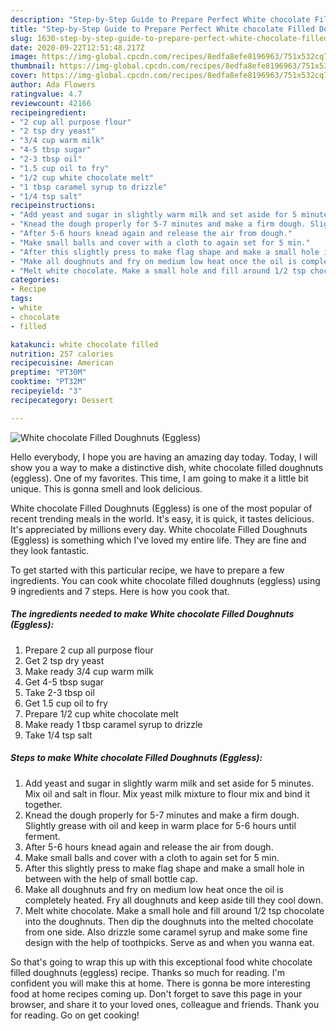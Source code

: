 ```yaml
---
description: "Step-by-Step Guide to Prepare Perfect White chocolate Filled Doughnuts (Eggless)"
title: "Step-by-Step Guide to Prepare Perfect White chocolate Filled Doughnuts (Eggless)"
slug: 1630-step-by-step-guide-to-prepare-perfect-white-chocolate-filled-doughnuts-eggless
date: 2020-09-22T12:51:48.217Z
image: https://img-global.cpcdn.com/recipes/8edfa8efe8196963/751x532cq70/white-chocolate-filled-doughnuts-eggless-recipe-main-photo.jpg
thumbnail: https://img-global.cpcdn.com/recipes/8edfa8efe8196963/751x532cq70/white-chocolate-filled-doughnuts-eggless-recipe-main-photo.jpg
cover: https://img-global.cpcdn.com/recipes/8edfa8efe8196963/751x532cq70/white-chocolate-filled-doughnuts-eggless-recipe-main-photo.jpg
author: Ada Flowers
ratingvalue: 4.7
reviewcount: 42166
recipeingredient:
- "2 cup all purpose flour"
- "2 tsp dry yeast"
- "3/4 cup warm milk"
- "4-5 tbsp sugar"
- "2-3 tbsp oil"
- "1.5 cup oil to fry"
- "1/2 cup white chocolate melt"
- "1 tbsp caramel syrup to drizzle"
- "1/4 tsp salt"
recipeinstructions:
- "Add yeast and sugar in slightly warm milk and set aside for 5 minutes. Mix oil and salt in flour. Mix yeast milk mixture to flour mix and bind it together."
- "Knead the dough properly for 5-7 minutes and make a firm dough. Slightly grease with oil and keep in warm place for 5-6 hours until ferment."
- "After 5-6 hours knead again and release the air from dough."
- "Make small balls and cover with a cloth to again set for 5 min."
- "After this slightly press to make flag shape and make a small hole in between with the help of small bottle cap."
- "Make all doughnuts and fry on medium low heat once the oil is completely heated. Fry all doughnuts and keep aside till they cool down."
- "Melt white chocolate. Make a small hole and fill around 1/2 tsp chocolate into the doughnuts. Then dip the doughnuts into the melted chocolate from one side. Also drizzle some caramel syrup and make some fine design with the help of toothpicks. Serve as and when you wanna eat."
categories:
- Recipe
tags:
- white
- chocolate
- filled

katakunci: white chocolate filled 
nutrition: 257 calories
recipecuisine: American
preptime: "PT30M"
cooktime: "PT32M"
recipeyield: "3"
recipecategory: Dessert

---
```



![White chocolate Filled Doughnuts (Eggless)](https://img-global.cpcdn.com/recipes/8edfa8efe8196963/751x532cq70/white-chocolate-filled-doughnuts-eggless-recipe-main-photo.jpg)

Hello everybody, I hope you are having an amazing day today. Today, I will show you a way to make a distinctive dish, white chocolate filled doughnuts (eggless). One of my favorites. This time, I am going to make it a little bit unique. This is gonna smell and look delicious.



White chocolate Filled Doughnuts (Eggless) is one of the most popular of recent trending meals in the world. It's easy, it is quick, it tastes delicious. It's appreciated by millions every day. White chocolate Filled Doughnuts (Eggless) is something which I've loved my entire life. They are fine and they look fantastic.


To get started with this particular recipe, we have to prepare a few ingredients. You can cook white chocolate filled doughnuts (eggless) using 9 ingredients and 7 steps. Here is how you cook that.

<!--inarticleads1-->

##### The ingredients needed to make White chocolate Filled Doughnuts (Eggless):

1. Prepare 2 cup all purpose flour
1. Get 2 tsp dry yeast
1. Make ready 3/4 cup warm milk
1. Get 4-5 tbsp sugar
1. Take 2-3 tbsp oil
1. Get 1.5 cup oil to fry
1. Prepare 1/2 cup white chocolate melt
1. Make ready 1 tbsp caramel syrup to drizzle
1. Take 1/4 tsp salt




<!--inarticleads2-->

##### Steps to make White chocolate Filled Doughnuts (Eggless):

1. Add yeast and sugar in slightly warm milk and set aside for 5 minutes. Mix oil and salt in flour. Mix yeast milk mixture to flour mix and bind it together.
1. Knead the dough properly for 5-7 minutes and make a firm dough. Slightly grease with oil and keep in warm place for 5-6 hours until ferment.
1. After 5-6 hours knead again and release the air from dough.
1. Make small balls and cover with a cloth to again set for 5 min.
1. After this slightly press to make flag shape and make a small hole in between with the help of small bottle cap.
1. Make all doughnuts and fry on medium low heat once the oil is completely heated. Fry all doughnuts and keep aside till they cool down.
1. Melt white chocolate. Make a small hole and fill around 1/2 tsp chocolate into the doughnuts. Then dip the doughnuts into the melted chocolate from one side. Also drizzle some caramel syrup and make some fine design with the help of toothpicks. Serve as and when you wanna eat.




So that's going to wrap this up with this exceptional food white chocolate filled doughnuts (eggless) recipe. Thanks so much for reading. I'm confident you will make this at home. There is gonna be more interesting food at home recipes coming up. Don't forget to save this page in your browser, and share it to your loved ones, colleague and friends. Thank you for reading. Go on get cooking!
